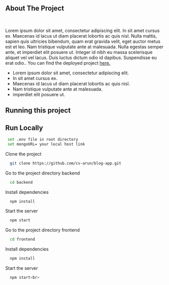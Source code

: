 
## About The Project
<br>

Lorem ipsum dolor sit amet, consectetur adipiscing elit. In sit amet cursus ex. Maecenas id lacus ut diam placerat lobortis ac quis nisl. Nulla mattis, sapien quis ultricies bibendum, quam erat gravida velit, eget auctor metus est et leo. Nam tristique vulputate ante at malesuada. Nulla egestas semper ante, et imperdiet elit posuere ut. Integer id nibh eu massa scelerisque aliquet vel vel lacus. Duis luctus dictum odio id dapibus. Suspendisse eu erat odio.. You can find the deployed project [here.](https://github.com/jauharmuhammed/README-Template)

- Lorem ipsum dolor sit amet, consectetur adipiscing elit.
- In sit amet cursus ex.
- Maecenas id lacus ut diam placerat lobortis ac quis nisl.
-  Nam tristique vulputate ante at malesuada.
- imperdiet elit posuere ut.


## Running this project

## Run Locally


```bash
 set .env file in root directory 
 set mongoURL= your local host link
```

Clone the project

```bash
  git clone https://github.com/cv-arun/blog-app.git
```

Go to the project directory backend

```bash
  cd backend
```

Install dependencies

```bash
  npm install
```

Start the server

```bash
  npm start
```

Go to the project directory frontend

```bash
  cd frontend
```

Install dependencies

```bash
  npm install
```

Start the server

```bash
  npm start<br>


